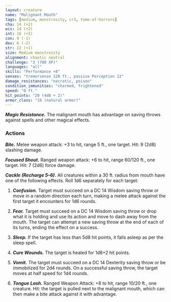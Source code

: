 ```yaml
---
layout: creature
name: "Malignant Mouth"
tags: [medium, monstrosity, cr3, tome-of-horrors]
cha: 14 (+2)
wis: 14 (+2)
int: 16 (+3)
con: 9 (-1)
dex: 6 (-2)
str: 12 (+1)
size: Medium monstrosity
alignment: chaotic neutral
challenge: "3 (700 XP)"
languages: "all"
skills: "Performance +8"
senses: "tremorsense 120 ft., passive Perception 12"
damage_resistances: "necrotic, poison"
condition_immunities: "charmed, frightened"
speed: "0 ft."
hit_points: "20 (4d8 + 2)"
armor_class: "16 (natural armor)"
---
```


***Magic Resistance.*** The malignant mouth
has advantage on saving throws against spells
and other magical effects.

### Actions

***Bite.*** Melee weapon attack: +3 to hit,
range 5 ft., one target. Hit: 9 (2d8) slashing damage.

***Focused Shout.*** Ranged weapon attack: +6 to hit, range 60/120 ft., one target. Hit: 7 (2d6) force damage.

***Cackle (Recharge 5–6).*** All creatures
within a 30 ft. radius from mouth have
one of the following effects. Roll 1d6
separately for each target:

1. ***Confusion.*** Target must succeed on a DC 14 Wisdom
saving throw or move in a random direction each
turn, making a melee attack against the first target it
encounters for 1d6 rounds.

2. ***Fear.*** Target must succeed on a DC 14 Wisdom
saving throw or drop what it is holding and use its
action and move to dash away from the mouth. The
target can attempt a new saving throw at the end
of each of its turns, ending the effect on a success.

3. ***Sleep.*** If the target has less than 5d8 hit points, it falls
asleep as per the sleep spell.

4. ***Cure Wounds.*** The target is healed for 1d8+2 hit
points.

5. ***Vomit.*** The target must succeed on a DC 14
Dexterity saving throw or be immobilized for 2d4
rounds. On a successful saving throw, the target
moves at half speed for 1d4 rounds.

6. ***Tongue Lash.*** Ranged Weapon Attack: +8 to hit,
range 10/20 ft., one creature. Hit: the target is pulled
next to the malignant mouth, which can then make
a bite attack against it with advantage.
